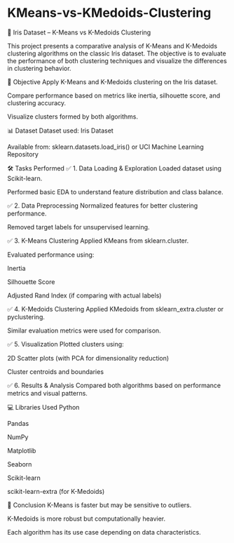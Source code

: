 # KMeans-vs-KMedoids-Clustering
🌸 Iris Dataset – K-Means vs K-Medoids Clustering

This project presents a comparative analysis of K-Means and K-Medoids clustering algorithms on the classic Iris dataset. The objective is to evaluate the performance of both clustering techniques and visualize the differences in clustering behavior.

📌 Objective
Apply K-Means and K-Medoids clustering on the Iris dataset.

Compare performance based on metrics like inertia, silhouette score, and clustering accuracy.

Visualize clusters formed by both algorithms.

📊 Dataset
Dataset used: Iris Dataset

Available from: sklearn.datasets.load_iris() or UCI Machine Learning Repository

🛠️ Tasks Performed
✅ 1. Data Loading & Exploration
Loaded dataset using Scikit-learn.

Performed basic EDA to understand feature distribution and class balance.

✅ 2. Data Preprocessing
Normalized features for better clustering performance.

Removed target labels for unsupervised learning.

✅ 3. K-Means Clustering
Applied KMeans from sklearn.cluster.

Evaluated performance using:

Inertia

Silhouette Score

Adjusted Rand Index (if comparing with actual labels)

✅ 4. K-Medoids Clustering
Applied KMedoids from sklearn_extra.cluster or pyclustering.

Similar evaluation metrics were used for comparison.

✅ 5. Visualization
Plotted clusters using:

2D Scatter plots (with PCA for dimensionality reduction)

Cluster centroids and boundaries

✅ 6. Results & Analysis
Compared both algorithms based on performance metrics and visual patterns.

💻 Libraries Used
Python

Pandas

NumPy

Matplotlib

Seaborn

Scikit-learn

scikit-learn-extra (for K-Medoids)

🚀 Conclusion
K-Means is faster but may be sensitive to outliers.

K-Medoids is more robust but computationally heavier.

Each algorithm has its use case depending on data characteristics.




